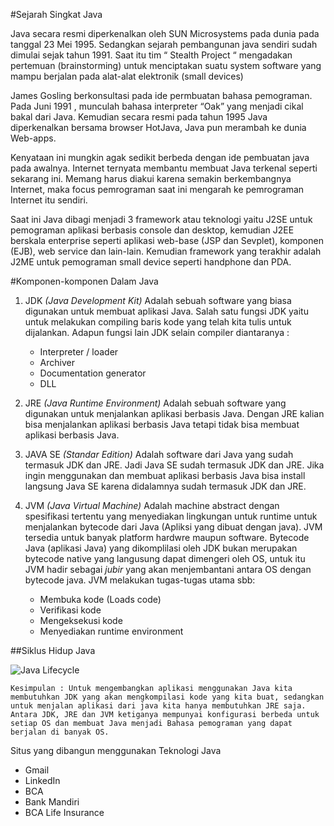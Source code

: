 #Sejarah Singkat Java

Java secara resmi diperkenalkan oleh SUN Microsystems pada dunia pada tanggal 23 Mei 1995. Sedangkan sejarah pembangunan java sendiri sudah dimulai sejak tahun 1991. Saat itu tim “ Stealth Project “ mengadakan pertemuan (brainstorming) untuk menciptakan suatu system software yang mampu berjalan pada alat-alat elektronik (small devices)

James Gosling berkonsultasi pada ide permbuatan bahasa pemograman. Pada Juni 1991 , munculah bahasa interpreter “Oak” yang menjadi cikal bakal dari Java. Kemudian secara resmi pada tahun 1995 Java diperkenalkan bersama browser HotJava, Java pun merambah ke dunia Web-apps.

Kenyataan ini mungkin agak sedikit berbeda dengan ide pembuatan java pada awalnya. Internet ternyata membantu membuat Java terkenal seperti sekarang ini. Memang harus diakui karena semakin berkembangnya Internet, maka focus pemrograman saat ini mengarah ke pemrograman Internet itu sendiri.

Saat ini Java dibagi menjadi 3 framework atau teknologi yaitu J2SE untuk pemograman aplikasi berbasis console dan desktop, kemudian J2EE berskala enterprise seperti aplikasi web-base (JSP dan Sevplet), komponen (EJB), web service dan lain-lain. Kemudian framework yang terakhir adalah J2ME untuk pemograman small device seperti handphone dan PDA.

#Komponen-komponen Dalam Java

1. JDK *(Java Development Kit)* 
    Adalah sebuah software yang biasa digunakan untuk membuat aplikasi Java. Salah satu fungsi JDK yaitu untuk melakukan compiling baris kode yang telah kita tulis untuk dijalankan. Adapun fungsi lain JDK selain compiler diantaranya :

    - Interpreter / loader
    - Archiver
    - Documentation generator
    - DLL

2. JRE *(Java Runtime Environment)*
    Adalah sebuah software yang digunakan untuk menjalankan aplikasi berbasis Java. Dengan JRE kalian bisa menjalankan aplikasi berbasis Java tetapi tidak bisa membuat aplikasi berbasis Java.

3. JAVA SE *(Standar Edition)*
    Adalah software dari Java yang sudah termasuk JDK dan JRE. Jadi Java SE sudah termasuk JDK dan JRE. Jika ingin menggunakan dan membuat aplikasi berbasis Java bisa install langsung Java SE karena didalamnya sudah termasuk JDK dan JRE.

4. JVM *(Java Virtual Machine)*
    Adalah machine abstract dengan spesifikasi tertentu yang menyediakan lingkungan untuk runtime untuk menjalankan bytecode dari Java (Apliksi yang dibuat dengan java). JVM tersedia untuk banyak platform hardwre maupun software. Bytecode Java (aplikasi Java) yang dikomplilasi oleh JDK bukan merupakan bytecode native yang langusung dapat dimengeri oleh OS, untuk itu JVM hadir sebagai *jubir* yang akan menjembantani antara OS dengan bytecode java.
    JVM melakukan tugas-tugas utama sbb:
    - Membuka kode (Loads code)
    - Verifikasi kode
    - Mengeksekusi kode
    - Menyediakan runtime environment

##Siklus Hidup Java

![Java Lifecycle](https://grassroothoper.files.wordpress.com/2015/01/kedudukan-java.jpg)

``` Kesimpulan : Untuk mengembangkan aplikasi menggunakan Java kita membutuhkan JDK yang akan mengkompilasi kode yang kita buat, sedangkan untuk menjalan aplikasi dari java kita hanya membutuhkan JRE saja. Antara JDK, JRE dan JVM ketiganya mempunyai konfigurasi berbeda untuk setiap OS dan membuat Java menjadi Bahasa pemograman yang dapat berjalan di banyak OS. ```


Situs yang dibangun menggunakan Teknologi Java
- Gmail
- LinkedIn
- BCA
- Bank Mandiri
- BCA Life Insurance


